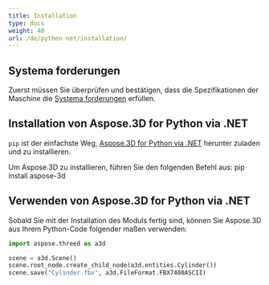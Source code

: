 ```yaml
---
title: Installation
type: docs
weight: 40
url: /de/python-net/installation/
---
```

##  **Systema forderungen**

Zuerst müssen Sie überprüfen und bestätigen, dass die Spezifikationen der Maschine die [Systema forderungen](/3d/de/python-net/system-requirements/) erfüllen.

##  **Installation von Aspose.3D for Python via .NET**
`pip` ist der einfachste Weg, [Aspose.3D for Python via .NET](https://pypi.org/project/aspose-3d/) herunter zuladen und zu installieren.

Um Aspose.3D zu installieren, führen Sie den folgenden Befehl aus: pip install aspose-3d

##  **Verwenden von Aspose.3D for Python via .NET**

Sobald Sie mit der Installation des Moduls fertig sind, können Sie Aspose.3D aus Ihrem Python-Code folgender maßen verwenden:

```py
import aspose.threed as a3d

scene = a3d.Scene()
scene.root_node.create_child_node(a3d.entities.Cylinder())
scene.save("Cylinder.fbx", a3d.FileFormat.FBX7400ASCII)
```

